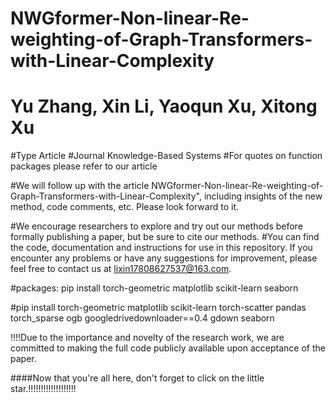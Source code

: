 # NWGformer-Non-linear-Re-weighting-of-Graph-Transformers-with-Linear-Complexity
# Yu Zhang, Xin Li, Yaoqun Xu, Xitong Xu
#Type Article
#Journal Knowledge-Based Systems
#For quotes on function packages please refer to our article

#We will follow up with the article NWGformer-Non-linear-Re-weighting-of-Graph-Transformers-with-Linear-Complexity", including insights of the new method, code comments, etc. Please look forward to it.

#We encourage researchers to explore and try out our methods before formally publishing a paper, but be sure to cite our methods. 
#You can find the code, documentation and instructions for use in this repository. If you encounter any problems or have any suggestions for improvement, please feel free to contact us at lixin17808627537@163.com.


#packages: pip install torch-geometric matplotlib scikit-learn seaborn

#pip install torch-geometric matplotlib scikit-learn torch-scatter pandas torch_sparse ogb googledrivedownloader==0.4 gdown seaborn

!!!!Due to the importance and novelty of the research work, we are committed to making the full code publicly available upon acceptance of the paper.

####Now that you're all here, don't forget to click on the little star.!!!!!!!!!!!!!!!!!!!
